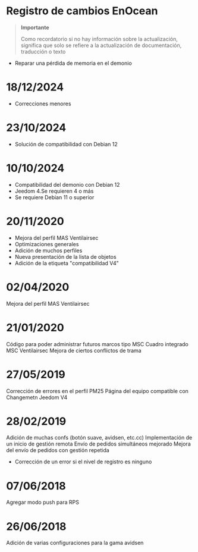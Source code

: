 # Registro de cambios EnOcean

>**Importante**
>
>Como recordatorio si no hay información sobre la actualización, significa que solo se refiere a la actualización de documentación, traducción o texto

- Reparar una pérdida de memoria en el demonio

# 18/12/2024

- Correcciones menores

# 23/10/2024

- Solución de compatibilidad con Debian 12

# 10/10/2024

- Compatibilidad del demonio con Debian 12
- Jeedom 4.Se requieren 4 o más
- Se requiere Debian 11 o superior

# 20/11/2020

- Mejora del perfil MAS Ventilairsec
- Optimizaciones generales
- Adición de muchos perfiles
- Nueva presentación de la lista de objetos
- Adición de la etiqueta "compatibilidad V4"

# 02/04/2020

Mejora del perfil MAS Ventilairsec

# 21/01/2020

Código para poder administrar futuros marcos tipo MSC
Cuadro integrado MSC Ventilairsec
Mejora de ciertos conflictos de trama

# 27/05/2019

Corrección de errores en el perfil PM25
Página del equipo compatible con Changemetn Jeedom V4

# 28/02/2019

Adición de muchas confs (botón suave, avidsen, etc.cc)
Implementación de un inicio de gestión remota
Envío de pedidos simultáneos mejorado
Mejora del envío de pedidos con gestión repetida

- Corrección de un error si el nivel de registro es ninguno

# 07/06/2018

Agregar modo push para RPS

# 26/06/2018

Adición de varias configuraciones para la gama avidsen
